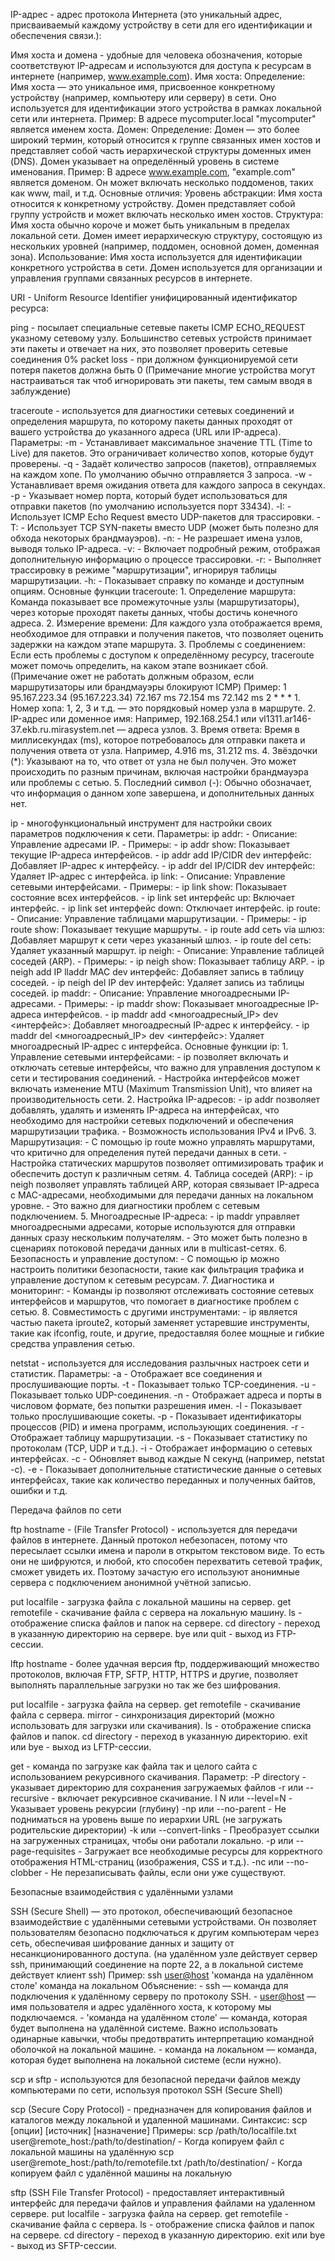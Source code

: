 
IP-адрес - адрес протокола Интернета (это уникальный адрес, присваиваемый каждому устройству в сети для его идентификации и обеспечения связи.):

Имя хоста и домена - удобные для человека обозначения, которые соответствуют IP-адресам и используются для доступа к ресурсам в интернете 
(например, www.example.com).
	Имя хоста:
		Определение: Имя хоста — это уникальное имя, присвоенное конкретному устройству (например, компьютеру или серверу) в сети.
		Оно используется для идентификации этого устройства в рамках локальной сети или интернета.
		Пример: В адресе mycomputer.local "mycomputer" является именем хоста.
	Домен:
		Определение: Домен — это более широкий термин, который относится к группе связанных имен хостов и представляет собой часть иерархической структуры доменных имен (DNS). Домен указывает на определённый уровень в системе именования.
		Пример: В адресе www.example.com, "example.com" является доменом. Он может включать несколько поддоменов, таких как www, mail, и т.д.
	Основные отличия:
		Уровень абстракции:
			Имя хоста относится к конкретному устройству.
			Домен представляет собой группу устройств и может включать несколько имен хостов.
		Структура:
			Имя хоста обычно короче и может быть уникальным в пределах локальной сети.
			Домен имеет иерархическую структуру, состоящую из нескольких уровней (например, поддомен, основной домен, доменная зона).
	Использование:
		Имя хоста используется для идентификации конкретного устройства в сети.
		Домен используется для организации и управления группами связанных ресурсов в интернете.

URI - Uniform Resource Identifier унифицированный идентификатор ресурса:

ping - посылает специальные сетевые пакеты ICMP ECHO_REQUEST указному сетевому узлу. Большинство сетевых устройств принимает эти пакеты и отвечает на них, это позволяет проверить сетевые соединения 0% packet loss - при должном функционируемой сети потеря пакетов должна быть 0 (Примечание многие устройства могут настраиваться так чтоб игнорировать эти пакеты, тем самым вводя в заблуждение)

traceroute - используется для диагностики сетевых соединений и определения маршрута, по которому пакеты данных проходят от вашего устройства до указанного адреса (URL или IP-адреса).
	Параметры:
		-m -  Устанавливает максимальное значение TTL (Time to Live) для пакетов. Это ограничивает количество хопов, которые будут проверены.
		-q - Задаёт количество запросов (пакетов), отправляемых на каждом хопе. По умолчанию обычно отправляется 3 запроса.
		-w - Устанавливает время ожидания ответа для каждого запроса в секундах.
		-p - Указывает номер порта, который будет использоваться для отправки пакетов (по умолчанию используется порт 33434).
		-I: - Использует ICMP Echo Request вместо UDP-пакетов для трассировки.
		-T: - Использует TCP SYN-пакеты вместо UDP (может быть полезно для обхода некоторых брандмауэров).
		-n: - Не разрешает имена узлов, выводя только IP-адреса.
		-v: - Включает подробный режим, отображая дополнительную информацию о процессе трассировки.
		-r: - Выполняет трассировку в режиме "маршрутизации", игнорируя таблицы маршрутизации.
		-h: - Показывает справку по команде и доступным опциям.
	Основные функции traceroute:
		1. Определение маршрута: Команда показывает все промежуточные узлы (маршрутизаторы), через которые проходят пакеты данных, чтобы достичь конечного адреса.
		2. Измерение времени: Для каждого узла отображается время, необходимое для отправки и получения пакетов, что позволяет оценить задержки на каждом этапе маршрута.
		3. Проблемы с соединением: Если есть проблемы с доступом к определённому ресурсу, traceroute может помочь определить, на каком этапе возникает сбой.
		(Примечание ожет не работать должным образом, если маршрутизаторы или брандмауэры блокируют ICMP)
			Пример:
				1  95.167.223.34 (95.167.223.34)  72.167 ms  72.154 ms  72.142 ms
				2 * * *
					1. Номер хопа: 1, 2, 3 и т.д. — это порядковый номер узла в маршруте.
					2. IP-адрес или доменное имя: Например, 192.168.254.1 или vl1311.ar146-37.ekb.ru.mirasystem.net — адреса узлов.
					3. Время ответа: Время в миллисекундах (ms), которое потребовалось для отправки пакета и получения ответа от узла. Например, 4.916 ms, 31.212 ms.
					4. Звёздочки (*): Указывают на то, что ответ от узла не был получен. Это может происходить по разным причинам, включая настройки брандмауэра или проблемы с сетью.
					5. Последний символ (-): Обычно обозначает, что информация о данном хопе завершена, и дополнительных данных нет.

ip - многофункциональный инструмент для настройки своих параметров подключения к сети.
Параметры:
	ip addr:
		- Описание: Управление адресами IP.
		- Примеры:
			- ip addr show: Показывает текущие IP-адреса интерфейсов.
			- ip addr add IP/CIDR dev интерфейс: Добавляет IP-адрес к интерфейсу.
			- ip addr del IP/CIDR dev интерфейс: Удаляет IP-адрес с интерфейса.
	ip link:
		- Описание: Управление сетевыми интерфейсами.
		- Примеры:
			- ip link show: Показывает состояние всех интерфейсов.
			- ip link set интерфейс up: Включает интерфейс.
			- ip link set интерфейс down: Отключает интерфейс.
	ip route:
		- Описание: Управление таблицами маршрутизации.
		- Примеры:
			- ip route show: Показывает текущие маршруты.
			- ip route add сеть via шлюз: Добавляет маршрут к сети через указанный шлюз.
			- ip route del сеть: Удаляет указанный маршрут.
	ip neigh:
		- Описание: Управление таблицей соседей (ARP).
		- Примеры:
			- ip neigh show: Показывает таблицу ARP.
			- ip neigh add IP lladdr MAC dev интерфейс: Добавляет запись в таблицу соседей.
			- ip neigh del IP dev интерфейс: Удаляет запись из таблицы соседей.
	ip maddr:
		- Описание: Управление многоадресными IP-адресами.
		- Примеры:
			- ip maddr show: Показывает многоадресные IP-адреса интерфейсов.
			- ip maddr add <многоадресный_IP> dev <интерфейс>: Добавляет многоадресный IP-адрес к интерфейсу.
			- ip maddr del <многоадресный_IP> dev <интерфейс>: Удаляет многоадресный IP-адрес с интерфейса.
Основные функции ip:
	1. Управление сетевыми интерфейсами:
		- ip позволяет включать и отключать сетевые интерфейсы, что важно для управления доступом к сети и тестирования соединений.
		- Настройка интерфейсов может включать изменение MTU (Maximum Transmission Unit), что влияет на производительность сети.
	2. Настройка IP-адресов:
		- ip addr позволяет добавлять, удалять и изменять IP-адреса на интерфейсах, что необходимо для настройки сетевых подключений и обеспечения маршрутизации трафика.
		- Возможность использования IPv4 и IPv6.
	3. Маршрутизация:
		- С помощью ip route можно управлять маршрутами, что критично для определения путей передачи данных в сети.
		- Настройка статических маршрутов позволяет оптимизировать трафик и обеспечить доступ к различным сетям.
	4. Таблица соседей (ARP):
		- ip neigh позволяет управлять таблицей ARP, которая связывает IP-адреса с MAC-адресами, необходимыми для передачи данных на локальном уровне.
		- Это важно для диагностики проблем с сетевым подключением.
	5. Многоадресные IP-адреса:
		- ip maddr управляет многоадресными адресами, которые используются для отправки данных сразу нескольким получателям.
		- Это может быть полезно в сценариях потоковой передачи данных или в multicast-сетях.
	6. Безопасность и управление доступом:
		- С помощью ip можно настроить политики безопасности, такие как фильтрация трафика и управление доступом к сетевым ресурсам.
	7. Диагностика и мониторинг:
		- Команды ip позволяют отслеживать состояние сетевых интерфейсов и маршрутов, что помогает в диагностике проблем с сетью.
	8. Совместимость с другими инструментами:
		- ip является частью пакета iproute2, который заменяет устаревшие инструменты, такие как ifconfig, route, и другие, предоставляя более мощные и гибкие средства управления сетью.

 netstat - используется для исследования разлычных настроек сети и статистик.
    Параметры:
        -a - Отображает все соединения и прослушивающие порты.
        -t - Показывает только TCP-соединения.
        -u - Показывает только UDP-соединения.
        -n - Отображает адреса и порты в числовом формате, без попытки разрешения имен.
        -l - Показывает только прослушивающие сокеты.
        -p - Показывает идентификаторы процессов (PID) и имена программ, использующих соединения.
        -r - Отображает таблицу маршрутизации.
        -s - Показывает статистику по протоколам (TCP, UDP и т.д.).
        -i - Отображает информацию о сетевых интерфейсах.
        -c - Обновляет вывод каждые N секунд (например, netstat -c).
        -e - Показывает дополнительные статистические данные о сетевых интерфейсах, такие как количество переданных и полученных байтов, ошибки и т.д.


Передача файлов по сети

ftp hostname - (File Transfer Protocol) - используется для передачи файлов в интернете. Данный протокол небезопасен, потому что пересылает ссылки имена и пароли в открытом текстовом виде. То есть они не шифруются, и любой, кто способен перехватить сетевой трафик, сможет увидеть их. Поэтому зачастую его используют анонимные сервера с подключением анонимной учётной записью.
    
put localfile - загрузка файла с локальной машины на сервер.
get remotefile - скачивание файла с сервера на локальную машину.
ls - отображение списка файлов и папок на сервере.
cd directory - переход в указанную директорию на сервере.
bye или quit - выход из FTP-сессии.

lftp hostname - более удачная версия ftp, поддерживающий множество протоколов, включая FTP, SFTP, HTTP, HTTPS и другие, позволяет выполнять параллельные загрузки но так же без шифрования.

put localfile - загрузка файла на сервер.
get remotefile - скачивание файла с сервера.
mirror - синхронизация директорий (можно использовать для загрузки или скачивания).
ls - отображение списка файлов и папок.
cd directory - переход в указанную директорию.
exit или bye - выход из LFTP-сессии.

get - команда по загрузке как файла так и целого сайта с использованием рекурсивного скачивания.
Параметр:
		-P directory - указывает директорию для сохранения загружаемых файлов
		-r или --recursive - включает рекурсивное скачивание.
		l N или --level=N - Указывает уровень рекурсии (глубину)
		-np или --no-parent - Не подниматься на уровень выше по иерархии URL (не загружать родительские директории)
		-k или --convert-links - Преобразует ссылки на загруженных страницах, чтобы они работали локально.
		-p или --page-requisites - Загружает все необходимые ресурсы для корректного отображения HTML-страниц (изображения, CSS и т.д.).
		-nc или --no-clobber - Не перезаписывать файлы, если они уже существуют.


Безопасные взаимодействия с удалёнными узлами

SSH (Secure Shell) — это протокол, обеспечивающий безопасное взаимодействие с удалёнными сетевыми устройствами.
	Он позволяет пользователям безопасно подключаться к другим компьютерам через сеть, обеспечивая шифрование данных и защиту от несанкционированного доступа.
	(на удалённом узле действует сервер ssh, принимающий соединение на порте 22, а в локальной системе действует клиент ssh)
Пример:
	ssh <user@host> 'команда на удалённом столе' команда на локальном
Объяснение:
	- ssh — команда для подключения к удалённому серверу по протоколу SSH.
	- <user@host> — имя пользователя и адрес удалённого хоста, к которому мы подключаемся.
	- 'команда на удалённом столе' — команда, которая будет выполнена на удалённой системе.
		Важно использовать одинарные кавычки, чтобы предотвратить интерпретацию командной оболочкой на локальной машине.
	- команда на локальном — команда, которая будет выполнена на локальной системе (если нужно).

scp и sftp - используются для безопасной передачи файлов между компьютерами по сети, используя протокол SSH (Secure Shell)

scp (Secure Copy Protocol) - предназначен для копирования файлов и каталогов между локальной и удаленной машинами.
	Синтаксис:
		scp [опции] [источник] [назначение]
	Примеры:
		scp /path/to/localfile.txt user@remote_host:/path/to/destination/ - Когда копируем файл с локальной машины на удалённую
		scp user@remote_host:/path/to/remotefile.txt /path/to/destination/ - Когда копируем файл с удалённой машины на локальную

sftp (SSH File Transfer Protocol) - предоставляет интерактивный интерфейс для передачи файлов и управления файлами на удаленном сервере.
	put localfile - загрузка файла на сервер.
	get remotefile - скачивание файла с сервера.
	ls - отображение списка файлов и папок на сервере.
	cd directory - переход в указанную директорию.
	exit или bye - выход из SFTP-сессии.